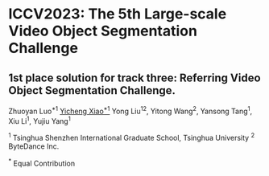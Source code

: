 # ICCV2023: The 5th Large-scale Video Object Segmentation Challenge
## 1st place solution for track three: Referring Video Object Segmentation Challenge.

Zhuoyan Luo<sup>*1</sup>
[Yicheng Xiao<sup>*1</sup>](https://github.com/EasonXiao-888)
Yong Liu<sup>12</sup>, Yitong Wang<sup>2</sup>, Yansong Tang<sup>1</sup>, Xiu Li<sup>1</sup>, Yujiu Yang<sup>1</sup>

<sup>1</sup> Tsinghua Shenzhen International Graduate School, Tsinghua University <sup>2</sup> ByteDance Inc.

<sup>*</sup> Equal Contribution
